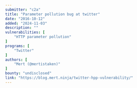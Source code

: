 ```yaml
---
submitter: "c2a"
title: "Parameter pollution bug at twitter"
date: "2016-10-12"
added: "2024-11-03"
description: ""
vulnerabilities: [
    "HTTP parameter pollution"
]
programs: [
    "Twitter"
]
authors: [
    "Mert (@mertistaken)"
]
bounty: "undisclosed"
link: "https://blog.mert.ninja/twitter-hpp-vulnerability/"
---
```




